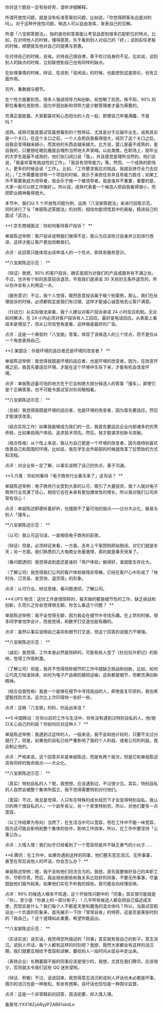 你对这个题目一定有些好奇，请听详细解释。 

所谓开放性问题，就是没有标准答案的问题，比如说，「你觉得顾客永远是对的吗」。对于这种开放性问题，候选人可以自由发挥，发表自己的见解。 

所谓「八宝粥答题法」，指的是你的答案能让考官品尝到很多匹配职位的特点，比如，在对待他人的时候，懂得感恩，乐于看到别人对自己的「好」；谈到前任老板的时候，顺便提及他对自己的提携与恩惠。 

在对待自己的时候，自省。对待自己很自律，善于检讨自身的不足。比如说，谈到别人的缺点的时候，立刻联想到自己也有同样的缺点。 

在处理事情的时候，辩证。在谈到「说闲话」的时候，也能想到这是舆论，也有正面作用。 

另外，重数据与细节。 

在个性方面要刻苦。很多人强调领导力和创新，却忽略了刻苦。殊不知，90\% 的职位看重吃苦耐劳，因为毕竟创新和领导力是少数管理者才最为需要的。 

充满正面能量。大家都喜欢和心态阳光的人在一起，即便自己牢骚满腹，不是吗？ 

成熟。成熟可能是面试官最想看到的个性特征，尤其是对于应届毕业生。成熟其实是一个关口，在这个关口之前，一个人会把自我看得很大，经历了这个关口之后，自我会变得越来越小，而其他的东西会越来越大。比方说，婴儿是最不成熟的，是自我的，只要想吃喝拉撒就会理所当然地大声哭喊。以此类推，在职场上，刚毕业的大学生是最不成熟的，他们张口闭口说「我」，并且感觉是理所当然的。他们会说，「我喜欢富有挑战性的工作」、「我具有领导能力」等。然而，一个成熟的职场人，更多的时候会说「工作」。比如，「工作要求我应对挑战，我就会拼尽全力去应对」；「工作需要我领导一个项目的时候，我乐于承担任务并且有能力胜任；如果工作不需要我成为领导者，我会乐于做一个被领导者。我是谁并不重要，重要的是，大家一起可以把工作做好」。所以说，成熟代表着一个候选人把自我看得很小，而把职业精神看得很大。 

本节中，我们以 5 个开放性问题为例，运用「八宝粥答题法」来进行回答示范，同时进行了与「单层陈述答题法」的对照，相信你能领悟其中的奥秘，精进自己的面试「武功」。 

**1.京东商城面试：你如何看待客户投诉？  **

单层陈述举例：客户投诉说明我们做得不足，我认为应该检讨自身并立刻进行改进，这样才能让客户更加信赖我们。 

点评：此回答只能体现出该申请人的一个优点，即具有服务意识。 

**八宝粥陈述示范：  **

（辩证）我想，90\% 的客户投诉，确实是因为对我们的产品或服务有不满之处。不过，也许有个别的恶意投诉退货，毕竟我们是承诺 30 天拆封无条件退货的，所以也许会有人利用这一点。 

（服务意识）不过，我个人觉得，既然恶意投诉属于极个别案例，那么，我们在处理投诉的时候，必须都假定是我们有过错，这样才能诚心诚意地去让客户满意。 

（行动力）从实际做法来看，我个人建议对客户投诉承诺 24 小时反应机制。无论如何解决，在 24 小内必须对客户投诉有人工回应，最好是电话回应。从表面上看成本是增加了，但从公司信誉角度看，这样做是最好的广告。 

点评：这是一个典型的「八宝粥」答案，体现了该候选人的三个优点，而不是仅从一个角度表扬自己。 

**2.某国企：你是环境的适应者还是环境的改变者？  **

单层陈述举例：我觉得我既是环境的适应者，也是环境的改变者。因为，在改变环境之前，我首先要适应环境，才能在这个环境中生存下来，才能有机会改变环境。 

点评：单层陈述最可怕的地方在于它会和绝大部分候选人的答案「撞车」，即使它是个正确答案，也不可能令面试官对你另眼相看。 

**八宝粥陈述示范：  **

（总结）我觉得我既是环境的适应者，也是环境的改变者，因为首先要适应，然后才能谋求改变。 

（结合实际工作）如果我能够成为我们的一员，我首先要适应企业内部诸多的优秀传统，比如重视用户体验、追求技术领先。然后，我才能谋求创新与突破。 

（结合性格）从个性上来说，我认为自己更是一个环境的改变者，因为我特别喜欢改善自己和周围的环境，比如说，我在学生会外联部的时候就改革了拉赞助的方式和流程。 

点评：对企业有一定了解，以事实说明了自己的优点，善于沟通。 

**3.凡客：你如何看待「电子商务行业春天来了」这句话？  **

单层陈述举例：电子商务行业受到大家的认可，吸引了大量投资，我个人就对电子商务行业充满了信心，相信它会在未来有更加爆发性的增长，所以我对我们公司非常有信心！ 

点评：单层陈述即便听着好听，也摆脱不了最可怕的弱点——过分大众化，极易与别人「撞车」。 

**八宝粥陈述示范：  **

（认可）我认可这句话，一直相信电子商务的前景。 

（辩证）但是，必须辩证来看，一方面，去年上千家团购网站倒闭，对它们就是冬天；另一方面，我们熟悉的几大电商业务量激增，真的就是春天快来了。 

（看问题透彻）我觉得说到底还是谁的「用户体验」做得好，谁就能生存壮大。 

（了解公司）我觉得我们公司的客户体验做得非常棒，已经在客户心中形成了「快时尚、订货易、发货快、退货简」的形象。 

点评：认可行业，辩证思维，看问题透彻，了解公司。 

**4.UPS 物流：这份工作是很琐碎的，每天做的都是细节性的工作，缺乏挑战和创新，久而久之你会觉得很无聊。你怎么看这个问题？  **

单层陈述举例：我不会觉得无聊，因为我会在细节中寻找乐趣。在上学的时候，很多同学害怕学会计，而我觉得，和数字打交道也挺有趣的。 

点评：虽然以事实说明自己喜欢和细节打交道，但这个回答的说服力不够强。 

**八宝粥陈述示范：  **

（诚实）我觉得，工作本身必然是琐碎的，可能有些人受了《杜拉拉升职记》的影响，觉得工作很刺激。 

（了解公司）但是，我并不觉得琐碎细节的工作中就缺乏挑战和创新，比如，如何让巧克力恒温快递、如何为电子产品做防磨损运输，这些都是细节，但都充满创新精神。 

（结合自我性格）我是一个能够在细节中寻找挑战的人，即使是复印资料，我也希望能找到方法，这次比上次印得快一些好一些。 

点评：这碗「八宝粥」的料，你品出来没？ 

**5.中国移动：在你以前的工作与生活中，你有没有遇到过特别自私的人，他/她只关心自己的利益？你如何应对这种人？  **

单层陈述举例：我遇到过这样的人。一般来说，我不会和他计较的，只要不太过分就行了。但是，如果他的自私已经严重影响了我的个人利益，或者公司的利益，我会制止他的。 

点评：严格来说，这个回答并非是单层陈述，而是有两个层次，但是它和单层陈述具有同样的致命弱点——大众化。 

**八宝粥陈述示范：  **

（真实）特别自私的人？嗯，我想想，应该遇到过，不过很少见。其实，特别自私的人自然会被整个集体所孤立，我不觉得需要特别对付他们。 

（宽容）不过，我总是觉得，人只有在特殊的成长经历下才会变得特别自私。我认识的两个很自私的人，一个幼年丧父，另一个家里特别穷。所以，对他们要多一点宽容。 

（以工作结果为导向）当然了，在生活当中可以宽容，但在工作中不能一味宽容，因为这可能会影响到整个集体的协作，影响工作效率。所以，在工作中要坚持「公事公办」。 

点评：入情入理！我们似乎已经看到了一个宽容但是并不缺乏勇气的小伙子…… 

**6.腾讯：在工作中，如果你遇到这样的同事，他们整天意志消沉、无所事事，甚至在背后说他人的坏话，你会怎么办？  **

单层陈述举例：嗯，我不会和他们同流合污的。我想，首先我要做好自己的本职工作，尽职尽责。然后，我会规劝那些和我关系比较好的同事，不要无所事事，尽量鼓励他们振作起来。如果他们实在不听我的规劝，我可能会向经理反映。 

点评：99\% 的候选人根本不知道，这个开放性问题中的「同事」其实很可能就是「你」，至少是「你身上的一部分影子」！几乎所有候选人都会把自己描述成天使，而现实是什么？我们每个人不都是天使和魔鬼的混合体吗？所以，当面试官假设出一个负面的形象来，首先展示一下你「常常自省」的特质，这是否是某些时刻的「我自己」？这个道理如此重要，希望你能品出。 

**八宝粥陈述示范：  **

（实话实说）说实话，我觉得您所描述的「同事」其实就有我自己的影子。意志消沉，说别人坏话，每个人都有这样的时刻吧？我想，既然大家都会有这样的消沉期，我们就要互相给予宽容和谅解，要给别人一段时间从低谷中走出来。 

（表扬企业）长期萎靡不振的同事应该是很少的，我想，尤其在我们腾讯，应该很少，否则就太令我们这些 QQ 迷失望啦。 

（辩证、积极）不过，话说回来，我觉得意志消沉和说别人坏话也未必都是坏事。偶尔的消沉也是一种放松，有张有弛嘛，说坏话也恰恰是一种舆论监督。 

点评：这是一个非常精彩的回答，简洁扼要，却入情入理。 

备案号:YXX18ZybRyjiPZAB61sbdLe